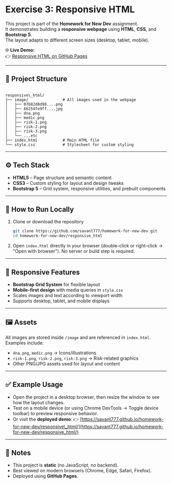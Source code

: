 # Exercise 3: Responsive HTML

This project is part of the **Homework for New Dev** assignment.  
It demonstrates building a **responsive webpage** using **HTML**, **CSS**, and **Bootstrap 5**.  
The layout adapts to different screen sizes (desktop, tablet, mobile).

🌐 **Live Demo:**  
👉 [Responsive HTML on GitHub Pages](https://savant777.github.io/homework-for-new-dev/responsive_html/)

---

## 📂 Project Structure
```

responsive\_html/
├── image/               # All images used in the webpage
│   ├── 07b82d8d98....png
│   ├── 66254fe9ff....jpg
│   ├── dna.png
│   ├── medic.png
│   ├── risk-1.png
│   ├── risk-2.png
│   ├── risk-3.png
│   └── ...etc
├── index.html           # Main HTML file
└── style.css            # Stylesheet for custom styling

````

---

## ⚙️ Tech Stack
- **HTML5** – Page structure and semantic content  
- **CSS3** – Custom styling for layout and design tweaks  
- **Bootstrap 5** – Grid system, responsive utilities, and prebuilt components  

---

## 🚀 How to Run Locally

1. Clone or download the repository
   ```bash
   git clone https://github.com/savant777/homework-for-new-dev.git
   cd homework-for-new-dev/responsive_html
   ```

2. Open `index.html` directly in your browser (double-click or right-click → "Open with browser").
   No server or build step is required.

---

## 📱 Responsive Features

* **Bootstrap Grid System** for flexible layout
* **Mobile-first design** with media queries in `style.css`
* Scales images and text according to viewport width
* Supports desktop, tablet, and mobile displays

---

## 🖼️ Assets

All images are stored inside `/image` and are referenced in `index.html`.
Examples include:

* `dna.png`, `medic.png` → Icons/illustrations
* `risk-1.png`, `risk-2.png`, `risk-3.png` → Risk-related graphics
* Other PNG/JPG assets used for layout and content

---

## ✅ Example Usage

* Open the project in a desktop browser, then resize the window to see how the layout changes.
* Test on a mobile device (or using Chrome DevTools → Toggle device toolbar) to preview responsive behavior.
* Or visit the **deployed demo**:
  👉 [https://savant777.github.io/homework-for-new-dev/responsive\_html/](https://savant777.github.io/homework-for-new-dev/responsive_html/)

---

## 📝 Notes

* This project is **static** (no JavaScript, no backend).
* Best viewed on modern browsers (Chrome, Edge, Safari, Firefox).
* Deployed using **GitHub Pages**.
